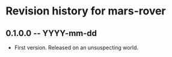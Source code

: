 # Revision history for mars-rover

## 0.1.0.0  -- YYYY-mm-dd

* First version. Released on an unsuspecting world.

